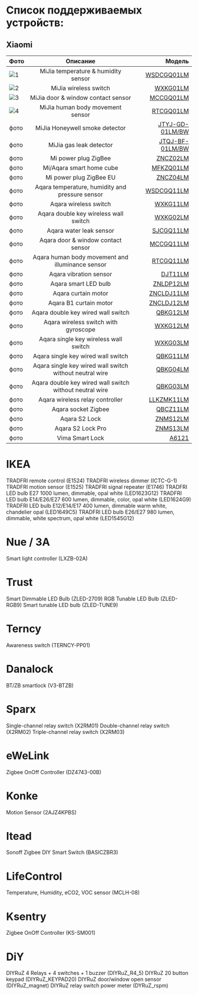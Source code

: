# Список поддерживаемых устройств:
## Xiaomi 


| Фото  | Описание  | Модель |
|:------------- |:---------------:| -------------:|
| ![1](/img/WSDCGQ01LM.jpg)      | MiJia temperature & humidity sensor|[WSDCGQ01LM](/WSDCGQ01LM.md) |
| ![2](/img/WXKG01LM.jpg)       | MiJia wireless switch |[WXKG01LM](/WXKG01LM.md)
| ![3](/img/MCCGQ01LM.jpg)       | MiJia door & window contact sensor |[MCCGQ01LM](/MCCGQ01LM.md)
| ![4](/img/RTCGQ01LM.jpg)       | MiJia human body movement sensor |[RTCGQ01LM](/RTCGQ01LM.md)
| фото      | MiJia Honeywell smoke detector |[JTYJ-GD-01LM/BW](/JTYJ-GD-01LM_BW.md)
| фото      | MiJia gas leak detector |[JTQJ-BF-01LM/BW](/JTQJ-BF-01LM_BW.md)
| фото      | Mi power plug ZigBee |[ZNCZ02LM](/ZNCZ02LM.md)
| фото      | Mi/Aqara smart home cube|[MFKZQ01LM](/MFKZQ01LM.md])
| фото      | Mi power plug ZigBee EU |[ZNCZ04LM](/ZNCZ04LM.md)
| фото      | Aqara temperature, humidity and pressure sensor |[WSDCGQ11LM](/WSDCGQ11LM.md)
| фото      | Aqara wireless switch|[WXKG11LM](/WXKG11LM.md)
| фото      | Aqara double key wireless wall switch |[WXKG02LM](/WXKG02LM.md)
| фото      | Aqara water leak sensor|[SJCGQ11LM](/SJCGQ11LM.md)
| фото      | Aqara door & window contact sensor |[MCCGQ11LM](/MCCGQ11LM.md)
| фото      | Aqara human body movement and illuminance sensor |[RTCGQ11LM](/RTCGQ11LM.md)
| фото      | Aqara vibration sensor |[DJT11LM](/DJT11LM.md)
| фото      | Aqara smart LED bulb |[ZNLDP12LM](/ZNLDP12LM.md)
| фото      | Aqara curtain motor |[ZNCLDJ11LM](/ZNCLDJ11LM.md)
| фото      | Aqara B1 curtain motor |[ZNCLDJ12LM](/ZNCLDJ12LM.md)
| фото      | Aqara double key wired wall switch |[QBKG12LM](/QBKG12LM.md)
| фото      | Aqara wireless switch with gyroscope |[WXKG12LM](/WXKG12LM.md)
| фото      | Aqara single key wireless wall switch |[WXKG03LM](/WXKG03LM.md)
| фото      | Aqara single key wired wall switch |[QBKG11LM](/QBKG11LM.md)
| фото      | Aqara single key wired wall switch without neutral wire |[QBKG04LM](/QBKG04LM.md)
| фото      | Aqara double key wired wall switch without neutral wire |[QBKG03LM](/QBKG03LM.md)
| фото      | Aqara wireless relay controller |[LLKZMK11LM](/LLKZMK11LM.md)
| фото      | Aqara socket Zigbee|[QBCZ11LM](/QBCZ11LM.md)
| фото      | Aqara S2 Lock |[ZNMS12LM](/ZNMS12LM.md)
| фото      | Aqara S2 Lock Pro |[ZNMS13LM](/ZNMS13LM.md)
| фото      | Vima Smart Lock |[A6121](/A6121.md)

# IKEA 
TRADFRI remote control (E1524)
TRADFRI wireless dimmer (ICTC-G-1)
TRADFRI motion sensor (E1525)
TRADFRI signal repeater (E1746)
TRADFRI LED bulb E27 1000 lumen, dimmable, opal white (LED1623G12)
TRADFRI LED bulb E14/E26/E27 600 lumen, dimmable, color, opal white (LED1624G9)         
TRADFRI LED bulb E12/E14/E17 400 lumen, dimmable warm white, chandelier opal (LED1649C5)
TRADFRI LED bulb E26/E27 980 lumen, dimmable, white spectrum, opal white (LED1545G12)

# Nue / 3A
Smart light controller (LXZB-02A)

# Trust 
Smart Dimmable LED Bulb (ZLED-2709)
RGB Tunable LED Bulb (ZLED-RGB9)
Smart tunable LED bulb (ZLED-TUNE9)

# Terncy 
Awareness switch (TERNCY-PP01)

# Danalock 
BT/ZB smartlock (V3-BTZB)

#  Sparx 
Single-channel relay switch (X2RM01)
Double-channel relay switch (X2RM02)
Triple-channel relay switch (X2RM03)

# eWeLink 
Zigbee OnOff Controller (DZ4743-00B)

# Konke 
Motion Sensor (2AJZ4KPBS)

# Itead 
Sonoff Zigbee DIY Smart Switch (BASICZBR3)

#  LifeControl 
Temperature, Humidity, eCO2, VOC sensor (MCLH-08)

#  Ksentry 
Zigbee OnOff Controller (KS-SM001)

#  DiY 
DIYRuZ 4 Relays + 4 switches + 1 buzzer (DIYRuZ_R4_5)
DIYRuZ 20 button keypad (DIYRuZ_KEYPAD20)
DIYRuZ door/window open sensor (DIYRuZ_magnet)
DIYRuZ relay switch power meter (DYRuZ_rspm)
